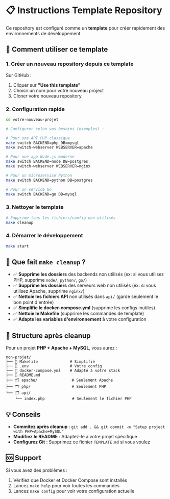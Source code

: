 # 📋 Instructions Template Repository

Ce repository est configuré comme un **template** pour créer rapidement des environnements de développement.

## 🎯 Comment utiliser ce template

### 1. Créer un nouveau repository depuis ce template

Sur GitHub :

1. Cliquer sur **"Use this template"**
2. Choisir un nom pour votre nouveau project
3. Cloner votre nouveau repository

### 2. Configuration rapide

```bash
cd votre-nouveau-projet

# Configurer selon vos besoins (exemples) :

# Pour une API PHP classique
make switch BACKEND=php DB=mysql
make switch-webserver WEBSERVER=apache

# Pour une app Node.js moderne
make switch BACKEND=node DB=postgres
make switch-webserver WEBSERVER=nginx

# Pour un microservice Python
make switch BACKEND=python DB=postgres

# Pour un service Go
make switch BACKEND=go DB=mysql
```

### 3. Nettoyer le template

```bash
# Supprime tous les fichiers/config non utilisés
make cleanup
```

### 4. Démarrer le développement

```bash
make start
```

## 🧹 Que fait `make cleanup` ?

-   ✅ **Supprime les dossiers** des backends non utilisés (ex: si vous utilisez PHP, supprime `node/`, `python/`, `go/`)
-   ✅ **Supprime les dossiers** des serveurs web non utilisés (ex: si vous utilisez Apache, supprime `nginx/`)
-   ✅ **Nettoie les fichiers API** non utilisés dans `api/` (garde seulement le bon point d'entrée)
-   ✅ **Simplifie le docker-compose.yml** (supprime les configs inutiles)
-   ✅ **Nettoie le Makefile** (supprime les commandes de template)
-   ✅ **Adapte les variables d'environnement** à votre configuration

## 📁 Structure après cleanup

Pour un projet **PHP + Apache + MySQL**, vous aurez :

```
mon-projet/
├── 📄 Makefile              # Simplifié
├── 📄 .env                  # Votre config
├── 📄 docker-compose.yml    # Adapté à votre stack
├── 📄 README.md
├── 🗂️ apache/               # Seulement Apache
├── 🗂️ php/                  # Seulement PHP
└── 🗂️ api/
    └── index.php            # Seulement le fichier PHP
```

## 💡 Conseils

-   **Commitez après cleanup** : `git add . && git commit -m "Setup project with PHP+Apache+MySQL"`
-   **Modifiez le README** : Adaptez-le à votre projet spécifique
-   **Configurez Git** : Supprimez ce fichier `TEMPLATE.md` si vous voulez

## 🆘 Support

Si vous avez des problèmes :

1. Vérifiez que Docker et Docker Compose sont installés
2. Lancez `make help` pour voir toutes les commandes
3. Lancez `make config` pour voir votre configuration actuelle
